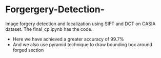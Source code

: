 # Forgergery-Detection-
Image forgery detection and localization using SIFT and DCT on CASIA dataset.
The final_cp.ipynb has the code. 

- Here we have achieved a greater accuracy of 99.7% 
- And we also use pyramid technique to draw bounding box around forged section
